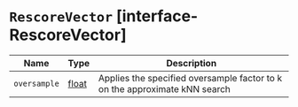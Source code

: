 # `RescoreVector` [interface-RescoreVector]

| Name | Type | Description |
| - | - | - |
| `oversample` | [float](./float.md) | Applies the specified oversample factor to k on the approximate kNN search |
